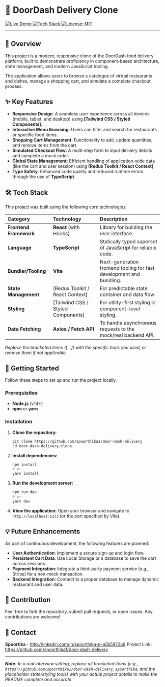 # 🍔 DoorDash Delivery Clone

[![Live Demo](https://img.shields.io/badge/Live%20Demo-meek--monstera--350f9f.netlify.app-brightgreen)](https://meek-monstera-350f9f.netlify.app)
[![Tech Stack](https://img.shields.io/badge/Tech-React%20%7C%20TypeScript%20%7C%20Vite-blue)](https://reactjs.org/)
[![License: MIT](https://img.shields.io/badge/License-MIT-yellow.svg)](https://opensource.org/licenses/MIT)

---

## 🌟 Overview

This project is a modern, responsive clone of the DoorDash food delivery platform, built to demonstrate proficiency in component-based architecture, state management, and modern JavaScript tooling.

The application allows users to browse a catalogue of virtual restaurants and dishes, manage a shopping cart, and simulate a complete checkout process.

## ✨ Key Features

* **Responsive Design**: A seamless user experience across all devices (mobile, tablet, and desktop) using **[Tailwind CSS / Styled Components]**.
* **Interactive Menu Browsing**: Users can filter and search for restaurants or specific food items.
* **Shopping Cart Management**: Functionality to add, update quantities, and remove items from the cart.
* **Simulated Checkout Flow**: A multi-step form to input delivery details and complete a mock order.
* **Global State Management**: Efficient handling of application-wide data (like the cart and user session) using **[Redux Toolkit / React Context]**.
* **Type Safety**: Enhanced code quality and reduced runtime errors through the use of **TypeScript**.

## 🛠️ Tech Stack

This project was built using the following core technologies:

| Category | Technology | Description |
| :--- | :--- | :--- |
| **Frontend Framework** | **React** (with Hooks) | Library for building the user interface. |
| **Language** | **TypeScript** | Statically typed superset of JavaScript for reliable code. |
| **Bundler/Tooling** | **Vite** | Next-generation frontend tooling for fast development and bundling. |
| **State Management** | [Redux Toolkit / React Context] | For predictable state container and data flow. |
| **Styling** | [Tailwind CSS / Styled Components] | For utility-first styling or component-level styling. |
| **Data Fetching** | **Axios / Fetch API** | To handle asynchronous requests to the mock/real backend API. |

*Replace the bracketed items (\[...]) with the specific tools you used, or remove them if not applicable.*

## 🚀 Getting Started

Follow these steps to set up and run the project locally.

### Prerequisites

* **Node.js** (v14+)
* **npm** or **yarn**

### Installation

1.  **Clone the repository:**
    ```bash
    git clone https://github.com/spoorthika1/door-dash-delivery
    cd door-dash-delivery-clone
    ```

2.  **Install dependencies:**
    ```bash
    npm install
    # or
    yarn install
    ```

3.  **Run the development server:**
    ```bash
    npm run dev
    # or
    yarn dev
    ```

4.  **View the application:**
    Open your browser and navigate to `http://localhost:5173` (or the port specified by Vite).

## 💡 Future Enhancements

As part of continuous development, the following features are planned:

* **User Authentication**: Implement a secure sign-up and login flow.
* **Persistent Cart Data**: Use Local Storage or a database to save the cart across sessions.
* **Payment Integration**: Integrate a third-party payment service (e.g., Stripe) for a non-mock transaction.
* **Backend Integration**: Connect to a proper database to manage dynamic restaurant and user data.

## 🤝 Contribution

Feel free to fork the repository, submit pull requests, or open issues. Any contributions are welcome!

## 📧 Contact

**Spoortika** - http://linkedin.com/in/spoorthika-p-a5b5972a9
Project Link: https://github.com/spoorthika1/door-dash-delivery

---
***Note:*** *In a real interview setting, replace all bracketed items (e.g., `https://github.com/spoorthika1/door-dash-delivery`, `spoorthika`, and the placeholder state/styling tools) with your actual project details to make the README complete and accurate.*
